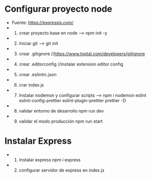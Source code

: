 # Configurar proyecto node

- Fuente: https://expressjs.com/
- 1. crear proyecto base en node --> npm init -y
- 2. Iniciar git --> git init
- 3. crear .gitignore //https://www.toptal.com/developers/gitignore
- 4. crear .editorconfig //instalar extension editor config
- 5. crear .eslintrc.json
- 6. crar index.js
- 7. Instalar nodemon y configurar scripts
--> npm i nodemon eslint eslint-config-prettier eslint-plugin-prettier prettier -D
- 8. validar entorno de desarrollo npm run dev
- 9. validar el modo producción npm run start

# Instalar Express
- 1. Instalar express npm i express
- 2. configurar servidor de express en index.js
